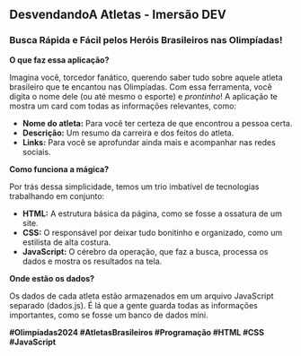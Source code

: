 ## **DesvendandoA Atletas - Imersão DEV**

### **Busca Rápida e Fácil pelos Heróis Brasileiros nas Olimpíadas!** 

**O que faz essa aplicação?**

Imagina você, torcedor fanático, querendo saber tudo sobre aquele atleta brasileiro que te encantou nas Olimpíadas. Com essa ferramenta, você digita o nome dele (ou até mesmo o esporte) e *prontinho*! A aplicação te mostra um card com todas as informações relevantes, como:

* **Nome do atleta:** Para você ter certeza de que encontrou a pessoa certa.
* **Descrição:** Um resumo da carreira e dos feitos do atleta.
* **Links:** Para você se aprofundar ainda mais e acompanhar nas redes sociais.

**Como funciona a mágica?**

Por trás dessa simplicidade, temos um trio imbatível de tecnologias trabalhando em conjunto:

* **HTML:** A estrutura básica da página, como se fosse a ossatura de um site.
* **CSS:** O responsável por deixar tudo bonitinho e organizado, como um estilista de alta costura.
* **JavaScript:** O cérebro da operação, que faz a busca, processa os dados e mostra os resultados na tela.

**Onde estão os dados?**

Os dados de cada atleta estão armazenados em um arquivo JavaScript separado (dados.js). É lá que a gente guarda todas as informações importantes, como se fosse um banco de dados mini.

**#Olimpíadas2024 #AtletasBrasileiros #Programação #HTML #CSS #JavaScript**
